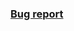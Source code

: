 ### [Bug report](https://docs.google.com/spreadsheets/d/1NonUWWGwGSigk5PTiFRcn5XWJK2HCal5g2NTjKPAJsc/edit?gid=1759398791#gid=1759398791)
